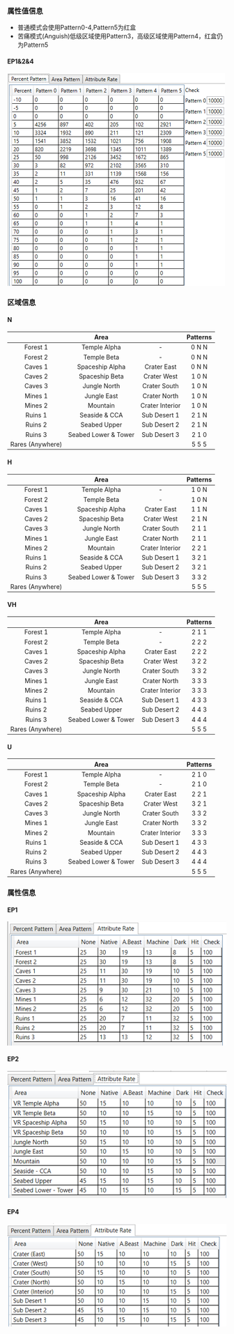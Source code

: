 ### 属性值信息

* 普通模式会使用Pattern0-4,Pattern5为红盒
* 苦痛模式(Anguish)低级区域使用Pattern3，高级区域使用Pattern4，红盒仍为Pattern5

#### EP1&2&4

![pp](./static/img/percent_patterns.jpg)

### 区域信息

#### N

|                  |         Area         |                 | Patterns |
|:----------------:|:--------------------:|:---------------:|:--------:|
|     Forest 1     |     Temple Alpha     |        -        |   0 N N  |
|     Forest 2     |      Temple Beta     |        -        |   0 N N  |
|      Caves 1     |    Spaceship Alpha   |   Crater East   |   0 N N  |
|      Caves 2     |    Spaceship Beta    |   Crater West   |   1 0 N  |
|      Caves 3     |     Jungle North     |   Crater South  |   1 0 N  |
|      Mines 1     |      Jungle East     |   Crater North  |   1 0 N  |
|      Mines 2     |       Mountain       | Crater Interior |   1 0 N  |
|      Ruins 1     |     Seaside & CCA    |   Sub Desert 1  |   2 1 N  |
|      Ruins 2     |     Seabed Upper     |   Sub Desert 2  |   2 1 N  |
|      Ruins 3     | Seabed Lower & Tower |   Sub Desert 3  |   2 1 0  |
| Rares (Anywhere) |                      |                 |   5 5 5  |

#### H

|                  |         Area         |                 | Patterns |
|:----------------:|:--------------------:|:---------------:|:--------:|
|     Forest 1     |     Temple Alpha     |        -        |   1 0 N  |
|     Forest 2     |      Temple Beta     |        -        |   1 0 N  |
|      Caves 1     |    Spaceship Alpha   |   Crater East   |   1 1 N  |
|      Caves 2     |    Spaceship Beta    |   Crater West   |   2 1 N  |
|      Caves 3     |     Jungle North     |   Crater South  |   2 1 1  |
|      Mines 1     |      Jungle East     |   Crater North  |   2 1 1  |
|      Mines 2     |       Mountain       | Crater Interior |   2 2 1  |
|      Ruins 1     |     Seaside & CCA    |   Sub Desert 1  |   3 2 1  |
|      Ruins 2     |     Seabed Upper     |   Sub Desert 2  |   3 2 1  |
|      Ruins 3     | Seabed Lower & Tower |   Sub Desert 3  |   3 3 2  |
| Rares (Anywhere) |                      |                 |   5 5 5  |

#### VH

|                  |         Area         |                 | Patterns |
|:----------------:|:--------------------:|:---------------:|:--------:|
|     Forest 1     |     Temple Alpha     |        -        |   2 1 1  |
|     Forest 2     |      Temple Beta     |        -        |   2 2 2  |
|      Caves 1     |    Spaceship Alpha   |   Crater East   |   2 2 2  |
|      Caves 2     |    Spaceship Beta    |   Crater West   |   3 2 2  |
|      Caves 3     |     Jungle North     |   Crater South  |   3 3 2  |
|      Mines 1     |      Jungle East     |   Crater North  |   3 3 3  |
|      Mines 2     |       Mountain       | Crater Interior |   3 3 3  |
|      Ruins 1     |     Seaside & CCA    |   Sub Desert 1  |   4 3 3  |
|      Ruins 2     |     Seabed Upper     |   Sub Desert 2  |   4 4 3  |
|      Ruins 3     | Seabed Lower & Tower |   Sub Desert 3  |   4 4 4  |
| Rares (Anywhere) |                      |                 |   5 5 5  |

#### U

|                  |         Area         |                 | Patterns |
|:----------------:|:--------------------:|:---------------:|:--------:|
|     Forest 1     |     Temple Alpha     |        -        |   2 1 0  |
|     Forest 2     |      Temple Beta     |        -        |   2 1 0  |
|      Caves 1     |    Spaceship Alpha   |   Crater East   |   2 2 1  |
|      Caves 2     |    Spaceship Beta    |   Crater West   |   3 2 1  |
|      Caves 3     |     Jungle North     |   Crater South  |   3 3 2  |
|      Mines 1     |      Jungle East     |   Crater North  |   3 3 2  |
|      Mines 2     |       Mountain       | Crater Interior |   3 3 3  |
|      Ruins 1     |     Seaside & CCA    |   Sub Desert 1  |   4 3 3  |
|      Ruins 2     |     Seabed Upper     |   Sub Desert 2  |   4 4 3  |
|      Ruins 3     | Seabed Lower & Tower |   Sub Desert 3  |   4 4 4  |
| Rares (Anywhere) |                      |                 |   5 5 5  |

### 属性信息

#### EP1

![ar1](./static/img/ar1.png)

#### EP2

![ar2](./static/img/ar2.png)

#### EP4

![ar3](./static/img/ar3.png)